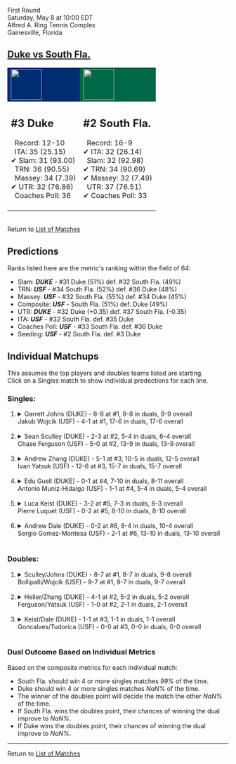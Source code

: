 First Round  
Saturday, May 8 at 10:00 EDT  
Alfred A. Ring Tennis Complex  
Gainesville, Florida  
## [Duke vs South Fla.](https://www.ncaa.com/game/5833371)  

<table><tr style="background-color: #d9d9d9 !important"><td style="background-color: #002D72 !important"><img src="https://www.ncaa.com/sites/default/files/images/logos/schools/d/duke.70.png" width="70" height="70" /></td><td style="background-color: #006747 !important"><img src="https://www.ncaa.com/sites/default/files/images/logos/schools/s/south-fla.70.png" width="70" height="70" /></td></tr><tr>
<td>  

<h2>#3 Duke</h2>  
&nbsp; Record: 12-10<br>  
&nbsp; ITA: 35 (25.15)<br>  
&#10004; Slam: 31 (93.00)<br>  
&nbsp; TRN: 36 (90.55)<br>  
&nbsp; Massey: 34 (7.39)<br>  
&#10004; UTR: 32 (76.86)<br>  
&nbsp; Coaches Poll: 36<br>  
<br>  

</td>
<td>  

<h2>#2 South Fla.</h2>  
&nbsp; Record: 16-9<br>  
&#10004; ITA: 32 (26.14)<br>  
&nbsp; Slam: 32 (92.98)<br>  
&#10004; TRN: 34 (90.69)<br>  
&#10004; Massey: 32 (7.49)<br>  
&nbsp; UTR: 37 (76.51)<br>  
&#10004; Coaches Poll: 33<br>  
<br>  

</td>
</tr></table>  


<br>Return to [List of Matches](../index.md)  

## Predictions  

Ranks listed here are the metric's ranking within the field of 64:  
- Slam: ***DUKE*** - #31 Duke (51%) def. #32 South Fla. (49%)  
- TRN: ***USF*** - #34 South Fla. (52%) def. #36 Duke (48%)  
- Massey: ***USF*** - #32 South Fla. (55%) def. #34 Duke (45%)  
- Composite: ***USF*** - South Fla. (51%) def. Duke (49%)  
- UTR: ***DUKE*** - #32 Duke (+0.35) def. #37 South Fla. (-0.35)  
- ITA: ***USF*** - #32 South Fla. def. #35 Duke  
- Coaches Poll: ***USF*** - #33 South Fla. def. #36 Duke  
- Seeding: ***USF*** - #2 South Fla. def. #3 Duke  

## Individual Matchups  
This assumes the top players and doubles teams listed are starting.  
Click on a Singles match to show individual predections for each line.  

### Singles:  

<ol>
<li><details>
<summary markdown="span">Garrett Johns (DUKE) - 8-8 at #1, 8-8 in duals, 9-9 overall<br>Jakub Wojcik (USF) - 4-1 at #1, 17-6 in duals, 17-6 overall</summary>
<h4>Predictions</h4><ul>
<li>Slam: <b><i>DUKE</i></b> - Johns (56%) def. Wojcik (44%)</li>  
<li>TRN: <b><i>USF</i></b> - Wojcik (67%) def. Johns (33%)</li>  
<li>Massey: <b><i>USF</i></b> - Wojcik (66%) def. Johns (34%)</li>  
<li>UTR: <b><i>DUKE</i></b> - Johns (76%) def. Wojcik (24%)</li>  
<li>ITA: <b><i>USF</i></b> - Wojcik (16.76) def. Johns (9.19)</li>  
</ul>
</details>&nbsp;</li>
<li><details>
<summary markdown="span">Sean Sculley (DUKE) - 2-3 at #2, 5-4 in duals, 6-4 overall<br>Chase Ferguson (USF) - 5-0 at #2, 13-9 in duals, 13-9 overall</summary>
<h4>Predictions</h4><ul>
<li>Slam: <b><i>USF</i></b> - Ferguson (73%) def. Sculley (27%)</li>  
<li>TRN: <b><i>USF</i></b> - Ferguson (56%) def. Sculley (44%)</li>  
<li>Massey: <b><i>USF</i></b> - Ferguson (56%) def. Sculley (44%)</li>  
<li>UTR: <b><i>USF</i></b> - Ferguson (53%) def. Sculley (47%)</li>  
<li>Composite: <b><i>USF</i></b> - Ferguson (60%) def. Sculley (40%)</li>  
<li>ITA: <b><i>USF</i></b> - Ferguson (11.90) def. Sculley (3.41)</li>  
</ul>
</details>&nbsp;</li>
<li><details>
<summary markdown="span">Andrew Zhang (DUKE) - 5-1 at #3, 10-5 in duals, 12-5 overall<br>Ivan Yatsuk (USF) - 12-6 at #3, 15-7 in duals, 15-7 overall</summary>
<h4>Predictions</h4><ul>
<li>Slam: <b><i>USF</i></b> - Yatsuk (50%) def. Zhang (50%)</li>  
<li>TRN: <b><i>USF</i></b> - Yatsuk (56%) def. Zhang (44%)</li>  
<li>Massey: <b><i>DUKE</i></b> - Zhang (51%) def. Yatsuk (49%)</li>  
<li>UTR: <b><i>DUKE</i></b> - Zhang (68%) def. Yatsuk (32%)</li>  
<li>Composite: <b><i>DUKE</i></b> - Zhang (52%) def. Yatsuk (48%)</li>  
<li>ITA: <b><i>DUKE</i></b> - Zhang (3.87) def. Yatsuk (2.48)</li>  
</ul>
</details>&nbsp;</li>
<li><details>
<summary markdown="span">Edu Guell (DUKE) - 0-1 at #4, 7-10 in duals, 8-11 overall<br>Antonio Muniz-Hidalgo (USF) - 1-1 at #4, 5-4 in duals, 5-4 overall</summary>
<h4>Predictions</h4><ul>
<li>Slam: <b><i>DUKE</i></b> - Guell (75%) def. Muniz-Hidalgo (25%)</li>  
<li>TRN: <b><i>DUKE</i></b> - Guell (59%) def. Muniz-Hidalgo (41%)</li>  
<li>Massey: <b><i>DUKE</i></b> - Guell (53%) def. Muniz-Hidalgo (47%)</li>  
<li>UTR: <b><i>USF</i></b> - Muniz-Hidalgo (66%) def. Guell (34%)</li>  
<li>Composite: <b><i>DUKE</i></b> - Guell (54%) def. Muniz-Hidalgo (46%)</li>  
<li>ITA: <b><i>DUKE</i></b> - Guell (4.04) def. Muniz-Hidalgo (1.67)</li>  
</ul>
</details>&nbsp;</li>
<li><details>
<summary markdown="span">Luca Keist (DUKE) - 3-2 at #5, 7-3 in duals, 8-3 overall<br>Pierre Luquet (USF) - 0-2 at #5, 8-10 in duals, 8-10 overall</summary>
<h4>Predictions</h4><ul>
<li>Slam: <b><i>DUKE</i></b> - Keist (62%) def. Luquet (38%)</li>  
<li>TRN: <b><i>DUKE</i></b> - Keist (72%) def. Luquet (28%)</li>  
<li>Massey: <b><i>DUKE</i></b> - Keist (69%) def. Luquet (31%)</li>  
<li>UTR: <b><i>USF</i></b> - Luquet (68%) def. Keist (32%)</li>  
<li>Composite: <b><i>DUKE</i></b> - Keist (58%) def. Luquet (42%)</li>  
<li>ITA: <b><i>DUKE</i></b> - Keist (3.16) def. Luquet (1.56)</li>  
</ul>
</details>&nbsp;</li>
<li><details>
<summary markdown="span">Andrew Dale (DUKE) - 0-2 at #6, 8-4 in duals, 10-4 overall<br>Sergio Gomez-Montesa (USF) - 2-1 at #6, 13-10 in duals, 13-10 overall</summary>
<h4>Predictions</h4><ul>
<li>Slam: <b><i>DUKE</i></b> - Dale (53%) def. Gomez-Montesa (47%)</li>  
<li>TRN: <b><i>USF</i></b> - Gomez-Montesa (58%) def. Dale (42%)</li>  
<li>Massey: <b><i>USF</i></b> - Gomez-Montesa (59%) def. Dale (41%)</li>  
<li>UTR: <b><i>DUKE</i></b> - Dale (54%) def. Gomez-Montesa (46%)</li>  
<li>Composite: <b><i>USF</i></b> - Gomez-Montesa (53%) def. Dale (47%)</li>  
<li>ITA: <b><i>DUKE</i></b> - Dale (2.29) def. Gomez-Montesa (1.78)</li>  
</ul>
</details>&nbsp;</li>
</ol>

### Doubles:  

<ol>
<li><details>
<summary markdown="span">Sculley/Johns (DUKE) - 8-7 at #1, 8-7 in duals, 9-8 overall<br>Bollipalli/Wojcik (USF) - 9-7 at #1, 9-7 in duals, 9-7 overall</summary>
<br>Sorry, we don't have any metrics for this match
</details>&nbsp;</li>
<li><details>
<summary markdown="span">Heller/Zhang (DUKE) - 4-1 at #2, 5-2 in duals, 5-2 overall<br>Ferguson/Yatsuk (USF) - 1-0 at #2, 2-1 in duals, 2-1 overall</summary>
<br>Sorry, we don't have any metrics for this match
</details>&nbsp;</li>
<li><details>
<summary markdown="span">Keist/Dale (DUKE) - 1-1 at #3, 1-1 in duals, 1-1 overall<br>Goncalves/Tudorica (USF) - 0-0 at #3, 0-0 in duals, 0-0 overall</summary>
<br>Sorry, we don't have any metrics for this match
</details>&nbsp;</li>
</ol>

### Dual Outcome Based on Individual Metrics  
  
Based on the composite metrics for each individual match:  
- South Fla. should win 4 or more singles matches _99%_ of the time.  
- Duke should win 4 or more singles matches _NaN%_ of the time.  
- The winner of the doubles point will decide the match the other _NaN%_ of the time.  
- If South Fla. wins the doubles point, their chances of winning the dual improve to _NaN%_.  
- If Duke wins the doubles point, their chances of winning the dual improve to _NaN%_.  
  
------

Return to [List of Matches](../index.md)  
